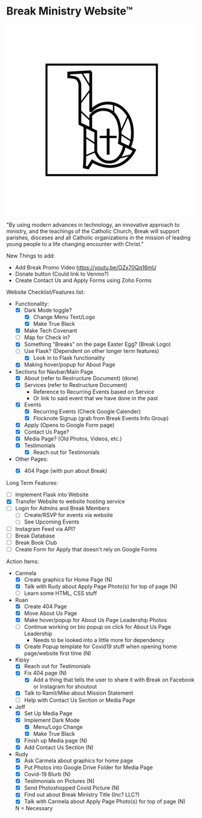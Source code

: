 # Break Ministry Website™

![Break Ministry](static/images/Logo_Icon_Frame.png)

"By using modern advances in technology, an innovative approach to ministry, and the teachings of the Catholic Church, Break will support parishes, dioceses and all Catholic organizations in the mission of leading young people to a life changing encounter with Christ."


New Things to add:
- Add Break Promo Video https://youtu.be/OZx70Qq16mU
- Donate button (Could link to Venmo?)
- Create Contact Us and Apply Forms using Zoho Forms

Website Checklist/Features list:
- Functionality:
    - [x] Dark Mode toggle?
        - [x] Change Menu Text/Logo
        - [x] Make True Black
    - [x] Make Tech Covenant
    - [ ] Map for Check in?
    - [x] Something "Breaks" on the page Easter Egg? (Break Logo)
    - [ ] Use Flask? (Dependent on other longer term features)
        - [x] Look in to Flask functionality
    - [x] Making hover/popup for About Page

- Sections for Navbar/Main Page
    - [x] About (refer to Restructure Document) (done)
    - [x] Services (refer to Restructure Document)
        - Reference to Recurring Events based on Service
        - Or link to said event that we have done in the past
    - [x] Events
        - [x] Recurring Events (Check Google Calender)
        - [x] Flocknote Signup (grab from Break Events Info Group)
    - [x] Apply (Opens to Google Form page)
    - [x] Contact Us Page?
    - [x] Media Page? (Old Photos, Videos, etc.)
    - [x] Testimonials
        - [x] Reach out for Testimonials

- Other Pages:
    - [x] 404 Page (with pun about Break)


Long Term Features:
- [ ] Implement Flask into Website 
- [x] Transfer Website to website hosting service
- [ ] Login for Admins and Break Members
    - [ ] Create/RSVP for events via website
    - [ ] See Upcoming Events
- [ ] Instagram Feed via API?
- [ ] Break Database
- [ ] Break Book Club
- [ ] Create Form for Apply that doesn't rely on Google Forms

Action Items:
- Carmela
    - [x] Create graphics for Home Page (N)
    - [x] Talk with Rudy about Apply Page Photo(s) for top of page (N)
    - [ ] Learn some HTML, CSS stuff
- Ruan
    - [x] Create 404 Page
    - [x] Move About Us Page
    - [x] Make hover/popup for About Us Page Leadership Photos
    - [ ] Continue working on bio popup on click for About Us Page Leadership
        - Needs to be looked into a little more for dependency
    - [x] Create Popup template for Covid19 stuff when opening home page/website first time (N)

- Kipsy
    - [x] Reach out for Testimonials
    - [x] Fix 404 page (N)
        - [x] Add a thing that tells the user to share it with Break on Facebook or Instagram for shoutout
    - [x] Talk to Ramil/Mike about Mission Statement
    - [ ] Help with Contact Us Section or Media Page

- Jeff
    - [x] Set Up Media Page
    - [x] Implement Dark Mode
        - [x] Menu/Logo Change
        - [x] Make True Black
    - [x] Finish up Media page (N)
    - [x] Add Contact Us Section (N)

- Rudy
    - [x] Ask Carmela about graphics for home page
    - [x] Put Photos into Google Drive Folder for Media Page
    - [x] Covid-19 Blurb (N)
    - [x] Testimonials on Pictures (N)
    - [x] Send Photoshopped Covid Picture (N)
    - [x] Find out about Break Ministry Title (Inc? LLC?)
    - [x] Talk with Carmela about Apply Page Photo(s) for top of page (N)

    N = Necessary
